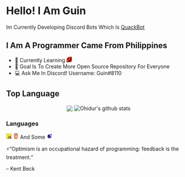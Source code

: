 # Hello! I Am Guin

Im Currently Developing Discord Bots Which Is [QuackBot](https://discord.com/api/oauth2/authorize?client_id=745507321605783582&permissions=8&scope=bot)

## I Am A Programmer Came From Philippines
- 🌱 Currently Learning <code><img height="15" src="https://raw.githubusercontent.com/github/explore/80688e429a7d4ef2fca1e82350fe8e3517d3494d/topics/ruby/ruby.png"></code>
- 🥅 Goal Is To Create More Open Source Repository For Everyone
- 💻 Ask Me In Discord! Username: Guin#8110

## Top Language
<p align="center">
  <img align="center" src="https://github-readme-stats.vercel.app/api/top-langs/?username=Guin8110&theme=radical&hide_langs_below=1&layout=compact" />
  <img align="center" src="https://github-readme-stats.vercel.app/api?username=Guin8110&show_icons=true&theme=radical&line_height=21" alt="Ohidur's github stats"/>
</p>

### Languages
<code><img height="15" src="https://raw.githubusercontent.com/github/explore/80688e429a7d4ef2fca1e82350fe8e3517d3494d/topics/javascript/javascript.png"></code>
<code><img height="15" src="https://raw.githubusercontent.com/github/explore/80688e429a7d4ef2fca1e82350fe8e3517d3494d/topics/html/html.png"></code>
And Some
<code><img height="15" src="https://raw.githubusercontent.com/github/explore/80688e429a7d4ef2fca1e82350fe8e3517d3494d/topics/lua/lua.png"></code>

⚡“Optimism is an occupational hazard of programming: feedback is the treatment.” 

– Kent Beck
